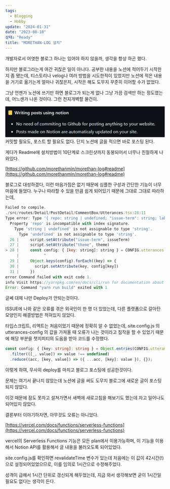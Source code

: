 ```yaml
---
tags:
  - Blogging
  - Hobby
update: "2024-01-31"
date: "2023-08-18"
상태: "Ready"
title: "MORETHAN-LOG 설치"
---
```

개발자로서 어엿한 블로그 하나는 있어야 하지 않을까, 생각을 항상 하곤 했다.  

하지만 블로그라는게 여간 귀찮은 일이 아니다.  공부한 내용을 노션에 적어두기 시작한지 좀 됐는데, 티스토리나 velog나 여러 방법을 시도한적이 있었지만 노션에 적은 내용을 거기로 옮기는게 얼마나 귀찮은지, 시작은 해도 도무지 꾸준히 이어할 수가 없었다. 

그냥 언젠가 노션에 쓰기만 하면 블로그가 되는게 없나 그냥 가끔 검색만 하는 정도였는데, 어느샌가 나온 것이다. 그런 천지개벽할 물건이. 



![](image1.png)
커밋할 필요도, 포스트 할 필요도 없다. 단지 노션에 글을 적으면 바로 포스팅 된다. 

게다가 Readme에 설치방법이 10단계로 스크린샷까지 동봉되어서 너무나 친절하게 나와있다. 

[https://github.com/morethanmin/morethan-log#readme](https://github.com/morethanmin/morethan-log#readme)



블로그로 대성하겠다, 이런 마음가짐은 없기 때문에 심플한 구성과 간단한 기능이 너무 마음에 들었다. 누구나 따라할 수 있을 만큼 쉽게 되어있기 때문에 그대로 그대로 따라하는데,

```javascript
Failed to compile.
./src/routes/Detail/PostDetail/CommentBox/Utterances.tsx:28:11
Type error: Type '{ repo: string | undefined; "issue-term": string; label: string; }' is not assignable to type '{ [key: string]: string; }'.
  Property 'repo' is incompatible with index signature.
    Type 'string | undefined' is not assignable to type 'string'.
      Type 'undefined' is not assignable to type 'string'.
  26 |     script.setAttribute("issue-term", issueTerm)
  27 |     script.setAttribute("theme", theme)
> 28 |     const config: { [key: string]: string } = CONFIG.utterances.config
     |           ^
  29 |     Object.keys(config).forEach((key) => {
  30 |       script.setAttribute(key, config[key])
  31 |     })
error Command failed with exit code 1.
info Visit https://yarnpkg.com/en/docs/cli/run for documentation about this command.
Error: Command "yarn run build" exited with 1
```

글쎄 대체 나만 Deploy가 안되는것이다. 

ISSUE에 나와 같은 오류를 겪은 외국인이 한 명 더 있었는데, 다른 플랫폼으로 갈아탄 모양인지 해결방법은 적혀있지 않았다. 

타입스크립트, 리액트는 처음이었기 때문에 정확히 알 수 없었는데, site.config.js 의 utterances-config 의 값을 가져올 때 오류가 나는 것이라고 짐작을 할 수 있었기 때문에 해당 부분을 챗지피티의 도움을 받아 코드를 수정했다. 

```typescript
const config: { [key: string]: string } = Object.entries(CONFIG.utterances.config)
  .filter(([_, value]) => value !== undefined)
  .reduce((acc, [key, value]) => ({ ...acc, [key]: value }), {});
```

이렇게 하여, 무사히 deploy를 마치고 블로그 포스팅에 성공한것이다. 



문제는 여기서 끝나지 않았는데 노션에 글을 써도 도무지 블로그에 새로운 글이 포스팅되지 않았다. 

이것 때문에 잠도 못자고 설쳐가면서 새벽에 새로고침을 해보기도 했는데 자고 일어나도 되어있지 않았다. 



결론부터 이야기하자면, 아무것도 오류는 아니었다. 

[https://vercel.com/docs/functions/serverless-functions](https://vercel.com/docs/functions/serverless-functions)

vercel의 Serverless Functions 기능은 모든 plan에서 이용가능하며, 이 기능을 이용해서 Notion API를 활용해서 글 내용을 불러오도록 되어있었다. 

site.config.js를 확인하면 revalidateTime 변수가 있는데 처음에는 이 값이 42시간(!)으로 설정되어있었으므로, 이를 임의로 1시간으로 수정해주었다. 

성격이 급해서 1시간 단위로 갱신되게 해두었는데, 지금 와서 생각해보면 굳이 1시간일 필요도 없다는 생각이 든다. 

